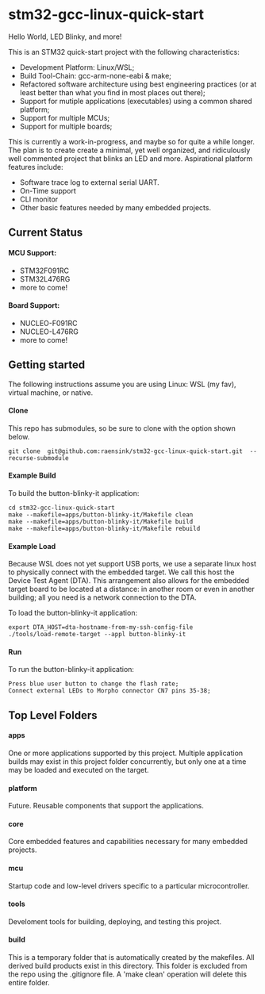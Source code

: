 # stm32-gcc-linux-quick-start
Hello World, LED Blinky, and more!

This is an STM32 quick-start project with the following characteristics:
- Development Platform: Linux/WSL;
- Build Tool-Chain: gcc-arm-none-eabi & make;
- Refactored software architecture using best engineering practices (or at least better than what you find in most places out there);
- Support for mutiple applications (executables) using a common shared platform;
- Support for multiple MCUs;
- Support for multiple boards;

This is currently a work-in-progress, and maybe so for quite a while longer.
The plan is to create create a minimal, yet well organized, and ridiculously well commented
project that blinks an LED and more.  Aspirational platform features include:
- Software trace log to external serial UART.
- On-Time support
- CLI monitor
- Other basic features needed by many embedded projects.

## Current Status
#### MCU Support:
- STM32F091RC
- STM32L476RG
- more to come!
#### Board Support:
- NUCLEO-F091RC
- NUCLEO-L476RG
- more to come!

## Getting started
The following instructions assume you are using Linux: WSL (my fav), virtual machine, or native.
#### Clone
This repo has submodules, so be sure to clone with the option shown below.
```
git clone  git@github.com:raensink/stm32-gcc-linux-quick-start.git  --recurse-submodule
```
#### Example Build
To build the button-blinky-it application:
```
cd stm32-gcc-linux-quick-start
make --makefile=apps/button-blinky-it/Makefile clean
make --makefile=apps/button-blinky-it/Makefile build
make --makefile=apps/button-blinky-it/Makefile rebuild
```
#### Example Load
Because WSL does not yet support USB ports, we use a separate linux host to physically connect
with the embedded target. We call this host the Device Test Agent (DTA).
This arrangement also allows for the embedded target board to be located at a distance:
in another room or even in another building; all you need is a network connection to the DTA.

To load the button-blinky-it application:
```
export DTA_HOST=dta-hostname-from-my-ssh-config-file
./tools/load-remote-target --appl button-blinky-it
```
#### Run
To run the button-blinky-it application:
```
Press blue user button to change the flash rate;
Connect external LEDs to Morpho connector CN7 pins 35-38;
```

## Top Level Folders
#### apps
One or more applications supported by this project.
Multiple application builds may exist in this project folder concurrently,
but only one at a time may be loaded and executed on the target.

#### platform
Future.  Reusable components that support the applications.

#### core
Core embedded features and capabilities necessary for many embedded projects.

#### mcu
Startup code and low-level drivers specific to a particular microcontroller.

#### tools
Develoment tools for building, deploying, and testing this project.

#### build
This is a temporary folder that is automatically created by the makefiles.
All derived build products exist in this directory.
This folder is excluded from the repo using the .gitignore file.
A 'make clean' operation will delete this entire folder.


